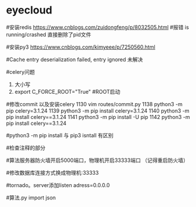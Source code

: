 # eyecloud
#安装redis
https://www.cnblogs.com/zuidongfeng/p/8032505.html
#报错 is running/crashed   直接删除了pid文件


#安装py3    https://www.cnblogs.com/kimyeee/p/7250560.html


#Cache entry deserialization failed, entry ignored   未解决

#celery问题
1. 大小写
2. export C_FORCE_ROOT="True"  #ROOT启动



#修改commit 以及安装celery
 1130  vim routes/commit.py 
 1138  python3 -m pip celery=3.1.24
 1139  python3 -m pip install celery=3.1.24
 1140  python3 -m pip install celery==3.1.24
 1141  python3 -m pip install -U pip
 1142  python3 -m pip install celery==3.1.24

#python3 -m pip install          与      pip3 isntall 有区别

#检查注释的部分

#算法服务器防火墙开启5000端口，物理机开启33333端口 （记得重启防火墙）

#修改数据库连接方式换成物理机:33333

#tornado。server添加listen adress=0.0.0.0

#算法.py import json
